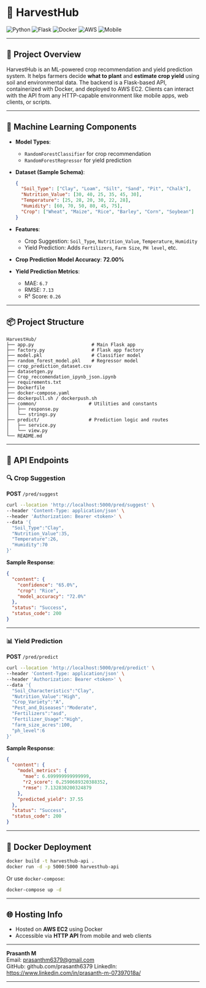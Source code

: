 # 🌾 HarvestHub

![Python](https://img.shields.io/badge/Made%20with-Python-3776AB?logo=python&logoColor=white)
![Flask](https://img.shields.io/badge/Backend-Flask-000000?logo=flask)
![Docker](https://img.shields.io/badge/Containerized-Docker-2496ED?logo=docker&logoColor=white)
![AWS](https://img.shields.io/badge/Deployed%20on-AWS%20EC2-FF9900?logo=amazon-aws&logoColor=white)
![Mobile](https://img.shields.io/badge/Mobile%20Client-React%20Native-61DAFB?logo=react)

---

## 🚀 Project Overview

HarvestHub is an ML-powered crop recommendation and yield prediction system. It helps farmers decide **what to plant** and **estimate crop yield** using soil and environmental data. The backend is a Flask-based API, containerized with Docker, and deployed to AWS EC2. Clients can interact with the API from any HTTP-capable environment like mobile apps, web clients, or scripts.

---

## 🧠 Machine Learning Components

- **Model Types**:
  - `RandomForestClassifier` for crop recommendation
  - `RandomForestRegressor` for yield prediction

- **Dataset (Sample Schema)**:
    ```json
    {
      "Soil_Type": ["Clay", "Loam", "Silt", "Sand", "Pit", "Chalk"],
      "Nutrition_Value": [30, 40, 25, 35, 45, 30],
      "Temperature": [25, 28, 20, 30, 22, 28],
      "Humidity": [60, 70, 50, 80, 45, 75],
      "Crop": ["Wheat", "Maize", "Rice", "Barley", "Corn", "Soybean"]
    }
    ```

- **Features**:
  - Crop Suggestion: `Soil_Type`, `Nutrition_Value`, `Temperature`, `Humidity`
  - Yield Prediction: Adds `Fertilizers`, `Farm Size`, `PH level`, etc.

- **Crop Prediction Model Accuracy**: **72.00%**
- **Yield Prediction Metrics**:
  - MAE: `6.7`
  - RMSE: `7.13`
  - R² Score: `0.26`

---

## 📦 Project Structure

```
HarvestHub/
├── app.py                     # Main Flask app
├── factory.py                 # Flask app factory
├── model.pkl                  # Classifier model
├── random_forest_model.pkl    # Regressor model
├── crop_prediction_dataset.csv
├── datasetgen.py
├── Crop_reccomendation_ipynb_json.ipynb
├── requirements.txt
├── Dockerfile
├── docker-compose.yaml
├── dockerpull.sh / dockerpush.sh
├── common/                   # Utilities and constants
│   ├── response.py
│   └── strings.py
├── predict/                  # Prediction logic and routes
│   ├── service.py
│   └── view.py
└── README.md
```

---

## 🔗 API Endpoints

### 🔍 Crop Suggestion

**POST** `/pred/suggest`

```bash
curl --location 'http://localhost:5000/pred/suggest' \
--header 'Content-Type: application/json' \
--header 'Authorization: Bearer <token>' \
--data '{
  "Soil_Type":"Clay",
  "Nutrition_Value":35,
  "Temperature":26,
  "Humidity":70
}'
```

**Sample Response**:
```json
{
  "content": {
    "confidence": "65.0%",
    "crop": "Rice",
    "model_accuracy": "72.0%"
  },
  "status": "Success",
  "status_code": 200
}
```

---

### 📊 Yield Prediction

**POST** `/pred/predict`

```bash
curl --location 'http://localhost:5000/pred/predict' \
--header 'Content-Type: application/json' \
--header 'Authorization: Bearer <token>' \
--data '{
  "Soil_Characteristics":"Clay",
  "Nutrition_Value":"High",
  "Crop_Variety":"A",
  "Pest_and_Diseases":"Moderate",
  "Fertilizers":"asd",
  "Fertilizer_Usage":"High",
  "farm_size_acres":100,
  "ph_level":6
}'
```

**Sample Response**:
```json
{
  "content": {
    "model_metrics": {
      "mae": 6.699999999999999,
      "r2_score": 0.2590689320388352,
      "rmse": 7.132830200324879
    },
    "predicted_yield": 37.55
  },
  "status": "Success",
  "status_code": 200
}
```

---

## 🐳 Docker Deployment

```bash
docker build -t harvesthub-api .
docker run -d -p 5000:5000 harvesthub-api
```

Or use `docker-compose`:

```bash
docker-compose up -d
```

---

## 🌐 Hosting Info

- Hosted on **AWS EC2** using Docker
- Accessible via **HTTP API** from mobile and web clients

---

**Prasanth M**  
Email: prasanthm6379@gmail.com  
GitHub: github.com/prasanth6379
LinkedIn: https://www.linkedin.com/in/prasanth-m-07397018a/

---
